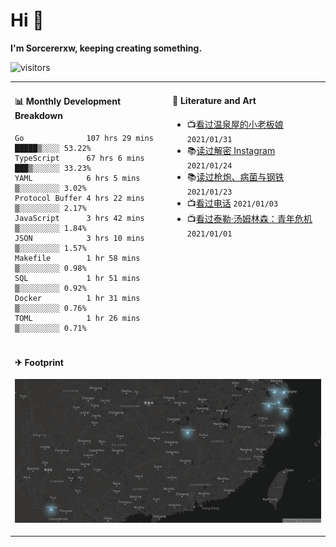 # Hi 👋

**I'm Sorcererxw, keeping creating something.**

![visitors](https://visitor-badge.glitch.me/badge?page_id=sorcererxw.sorcererx)

<table width="800px">
<tr>
<td valign="top" width="50%">

#### 📊 Monthly Development Breakdown

<!--START_SECTION:waka-->
```text
Go              107 hrs 29 mins █████▒░░░░ 53.22%
TypeScript      67 hrs 6 mins   ███▒░░░░░░ 33.23%
YAML            6 hrs 5 mins    ▒░░░░░░░░░ 3.02%
Protocol Buffer 4 hrs 22 mins   ▒░░░░░░░░░ 2.17%
JavaScript      3 hrs 42 mins   ▒░░░░░░░░░ 1.84%
JSON            3 hrs 10 mins   ▒░░░░░░░░░ 1.57%
Makefile        1 hr 58 mins    ▒░░░░░░░░░ 0.98%
SQL             1 hr 51 mins    ▒░░░░░░░░░ 0.92%
Docker          1 hr 31 mins    ▒░░░░░░░░░ 0.76%
TOML            1 hr 26 mins    ▒░░░░░░░░░ 0.71%
```
<!--END_SECTION:waka-->

<td valign="top" width="50%">

#### 💃 Literature and Art

<!--START_SECTION:douban-->
* 📺[看过温泉屋的小老板娘](http://movie.douban.com/subject/30205667/) <code>2021/01/31</code>
* 📚[读过解密 Instagram](https://book.douban.com/subject/35252483/) <code>2021/01/24</code>
* 📚[读过枪炮、病菌与钢铁](https://book.douban.com/subject/1813841/) <code>2021/01/23</code>
* 📺[看过电话](http://movie.douban.com/subject/30346025/) <code>2021/01/03</code>
* 📺[看过泰勒·汤姆林森：青年危机](http://movie.douban.com/subject/34979178/) <code>2021/01/01</code>

<!--END_SECTION:douban-->

</td>
</tr>
<tr>
<td colspan="2">

#### ✈ Footprint

![footprint](./footprint.png)

</td>
</tr>
</table>


